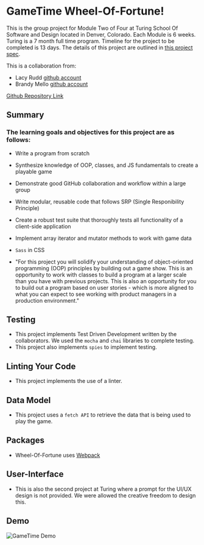 
# GameTime Wheel-Of-Fortune!

This is the group project for Module Two of Four at Turing School Of Software and Design located in Denver, Colorado. Each Module is 6 weeks. Turing is a 7 month full time program. 
Timeline for the project to be completed is 13 days.  The details of this project are outlined in [this project spec](https://frontend.turing.io/projects/module-2/game-time.htmll).

This is a collaboration from:
* Lacy Rudd  [github account](https://github.com/dawnlunacy) <br>
* Brandy Mello [github account](https://github.com/BrandyMello)<br>

[Github Repository Link](https://github.com/BrandyMello/WheelOfFortune)
## Summary
### The learning goals and objectives for this project are as follows: 
* Write a program from scratch
* Synthesize knowledge of OOP, classes, and JS fundamentals to create a playable game
* Demonstrate good GitHub collaboration and workflow within a large group
* Write modular, reusable code that follows SRP (Single Responibility Principle)
* Create a robust test suite that thoroughly tests all functionality of a client-side application
* Implement array iterator and mutator methods to work with game data
* `Sass` in CSS

* "For this project you will solidify your understanding of object-oriented programming (OOP) principles by building out a game show. This is an opportunity to work with classes to build a program at a larger scale than you have with previous projects. This is also an opportunity for you to build out a program based on user stories - which is more aligned to what you can expect to see working with product managers in a production environment."

## Testing

* This project implements Test Driven Development written by the collaborators. We used the `mocha` and `chai` libraries to complete testing.
* This project also implements `spies` to implement testing. 

## Linting Your Code

* This project implements the use of a linter. 

## Data Model
* This project uses a `fetch API` to retrieve the data that is being used to play the game. 

## Packages

* Wheel-Of-Fortune uses [Webpack](https://webpack.js.org/) 

## User-Interface 
* This is also the second project at Turing where a prompt for the UI/UX design is not provided. We were allowed the creative freedom to design this. 

## Demo
![GameTime Demo](https://github.com/dawnlunacy/fitlit-starter-kit/blob/master/images/demo/FitLit-demo.gif)

